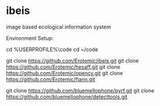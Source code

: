 ibeis
=====

image based ecological information system


Environment Setup: 

cd %USERPROFILE%\code
cd ~/code

git clone https://github.com/Erotemic/ibeis.git
git clone https://github.com/Erotemic/hesaff.git
git clone https://github.com/Erotemic/opencv.git
git clone https://github.com/Erotemic/flann.git

git clone https://github.com/bluemellophone/pyrf.git
git clone https://github.com/bluemellophone/detecttools.git
<!--git clone https://github.com/bluemellophone/IBEIS2014.git-->
